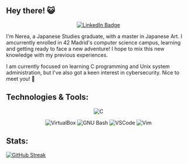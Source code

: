 ## Hey there! 😺
<div align="center">
  
[![LinkedIn Badge](https://img.shields.io/badge/LinkedIn-0077B5?style=for-the-badge&logo=linkedin&logoColor=white)]([https://www.linkedin.com/](https://www.linkedin.com/in/nerea-villalta/))

</div>
I'm Nerea, a Japanese Studies graduate, with a master in Japanese Art. I amcurrently enrolled in 42 Madrid's computer science campus, learning and getting ready to face a new adventure! 
I hope to mix this new knowledge with my previous experiences.

I am currently focused on learning C programming and Unix system administration, but I've also got a keen interest in cybersecurity. Nice to meet you! 👋

## Technologies & Tools:
<div align="center">
  
![C](https://img.shields.io/badge/C-00599C?style=for-the-badge&logo=c&logoColor=white)


![VirtualBox](https://img.shields.io/badge/VirtualBox-21416b?style=for-the-badge&logo=VirtualBox&logoColor=white)
![GNU Bash](https://img.shields.io/badge/GNU%20Bash-4EAA25?style=for-the-badge&logo=GNU%20Bash&logoColor=white)
![VSCode](https://img.shields.io/badge/VSCode-0078D4?style=for-the-badge&logo=visual%20studio%20code&logoColor=white)
![Vim](https://img.shields.io/badge/VIM-%2311AB00.svg?&style=for-the-badge&logo=vim&logoColor=white)

</div>

## Stats:
[![GitHub Streak](https://streak-stats.demolab.com?user=nvillalt&theme=highcontrast&hide_border=true&date_format=j%20M%5B%20Y%5D&mode=weekly)](https://git.io/streak-stats)

<!---
nvillalt/nvillalt is a ✨ special ✨ repository because its `README.md` (this file) appears on your GitHub profile.
You can click the Preview link to take a look at your changes.

[![nvillalt's 42 stats](https://badge.mediaplus.ma/starryblue/nvillalt?1337Badge=off&UM6P=off)](https://github.com/oakoudad/badge42) 
--->
